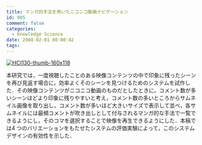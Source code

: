 ```yaml
---
title: マンガ的手法を用いたニコニコ動画ナビゲーション
id: 905
comment: false
categories:
  - Knowledge Science
date: 2008-02-01 00:00:42
tags:
---
```


[![HCI130-thumb-160x118](/wp-content/uploads/2015/05/HCI130-thumb.jpg)](/wp-content/uploads/2015/05/HCI130-thumb.jpg)

<!--more-->

本研究では，一度視聴したことのある映像コンテンツの中で印象に残ったシーンを再び見返す場合に，効率よくそのシーンを見つけるためのシステムを試作した．その映像コンテンツがニコニコ動画のものだとしたときに，コメント数が多いシーンほどより印象に残りやすいと考え，コメント数の多いところからサムネイル画像を取り出し，コメント数が多いほど大きいサイズで表示して並べ，各サムネイルには最頻コメントが吹き出しとして付与されるマンガ的な手法で一覧できるようにし，そのコマを選択することで映像を再生できるようにした．本稿では4 つのバリエーションをもたせたシステムの評価実験によって，このシステムデザインの有効性を示した．
